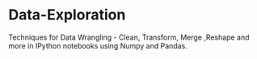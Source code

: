 # Data-Exploration
Techniques for Data Wrangling - Clean, Transform, Merge ,Reshape and more in IPython notebooks using Numpy and Pandas.
